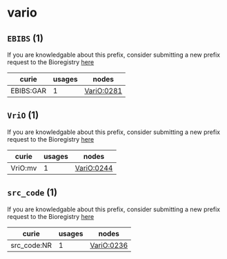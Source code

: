 # vario

## `EBIBS` (1)

If you are knowledgable about this prefix, consider submitting a new prefix
request to the Bioregistry [here](https://github.com/biopragmatics/bioregistry/issues/new?assignees=cthoyt&labels=New%2CPrefix&template=new-prefix.yml&title=%5BResource%5D%3A%20EBIBS)

| curie     |   usages | nodes                                                   |
|-----------|----------|---------------------------------------------------------|
| EBIBS:GAR |        1 | [VariO:0281](http://purl.obolibrary.org/obo/VariO_0281) |

## `VriO` (1)

If you are knowledgable about this prefix, consider submitting a new prefix
request to the Bioregistry [here](https://github.com/biopragmatics/bioregistry/issues/new?assignees=cthoyt&labels=New%2CPrefix&template=new-prefix.yml&title=%5BResource%5D%3A%20VriO)

| curie   |   usages | nodes                                                   |
|---------|----------|---------------------------------------------------------|
| VriO:mv |        1 | [VariO:0244](http://purl.obolibrary.org/obo/VariO_0244) |

## `src_code` (1)

If you are knowledgable about this prefix, consider submitting a new prefix
request to the Bioregistry [here](https://github.com/biopragmatics/bioregistry/issues/new?assignees=cthoyt&labels=New%2CPrefix&template=new-prefix.yml&title=%5BResource%5D%3A%20src_code)

| curie       |   usages | nodes                                                   |
|-------------|----------|---------------------------------------------------------|
| src_code:NR |        1 | [VariO:0236](http://purl.obolibrary.org/obo/VariO_0236) |

